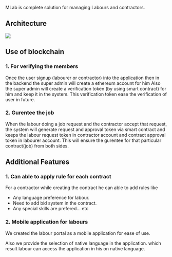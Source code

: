 MLab is complete solution for managing Labours and contractors.

## Architecture
![](https://user-images.githubusercontent.com/1260915/34083241-015f5a12-e393-11e7-93c5-7b16f0b8b86e.png)

## Use of blockchain

### 1. For verifying the members

Once the user signup (labourer or contractor) into the application then in the backend the super admin will create a ethereum account for him  Also the super admin will create a verification token (by using smart contract) for him and keep it in the system. This verification token ease the verification of user in future.


### 2. Gurentee the job

When the labour doing a job request and the contractor accept that request, the system will generate request and approval token  via smart contract and keeps the labour request token in contractor account and contract approval token in labourer account. This will ensure the gurentee for that particular contract(job) from both sides.

## Additional Features

### 1. Can able to apply rule for each contract
For a contractor while creating the contract he can able to add rules like

- Any language preference for labour.
- Need to add bid system in the contract.
- Any special skills are prefered... etc

### 2. Mobile application for labours
We created the labour portal as a mobile application for ease of use.

Also we provide the selection of native language in the application. which result labour can access the application in his on native language.
